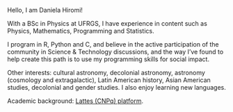 Hello, I am Daniela Hiromi!

With a BSc in Physics at UFRGS, I have experience in content such as Physics, Mathematics, Programming and Statistics. 

I program in R, Python and C, and believe in the active participation of the community in Science & Technology discussions, and the way I’ve found to help create this path is to use my programming skills for social impact.

Other interests: cultural astronomy, decolonial astronomy, astronomy (cosmology and extragalactic), Latin American history, Asian American studies, decolonial and gender studies. I also enjoy learning new languages.

Academic background: <a href="http://lattes.cnpq.br/2716029538132166"> Lattes (CNPq) platform</a>.
